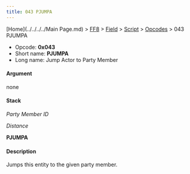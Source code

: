 ```yaml
---
title: 043 PJUMPA
---
```


[Home](../../../../Main Page.md) > [FF8](../../../../FF8.md) > [Field](../../../Field.md) > [Script](../../Script.md) > [Opcodes](../Opcodes.md) > 043 PJUMPA

-   Opcode: **0x043**
-   Short name: **PJUMPA**
-   Long name: Jump Actor to Party Member

#### Argument

none

#### Stack

  
*Party Member ID*

*Distance*

**PJUMPA**

#### Description

Jumps this entity to the given party member.
